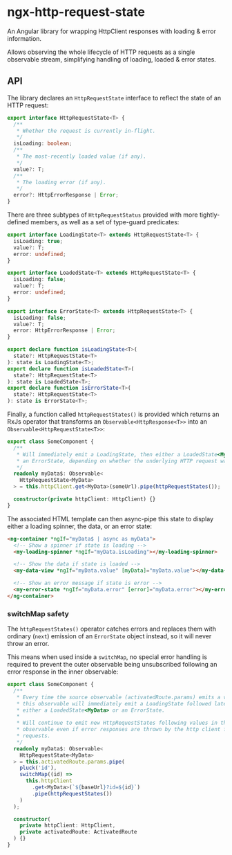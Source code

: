 # ngx-http-request-state

An Angular library for wrapping HttpClient responses with loading & error information.

Allows observing the whole lifecycle of HTTP requests as a single observable stream,
simplifying handling of loading, loaded & error states.

## API

The library declares an `HttpRequestState` interface to reflect the state of an HTTP
request:

```typescript
export interface HttpRequestState<T> {
  /**
   * Whether the request is currently in-flight.
   */
  isLoading: boolean;
  /**
   * The most-recently loaded value (if any).
   */
  value?: T;
  /**
   * The loading error (if any).
   */
  error?: HttpErrorResponse | Error;
}
```

There are three subtypes of `HttpRequestStatus` provided with more tightly-defined members,
as well as a set of type-guard predicates:

```typescript
export interface LoadingState<T> extends HttpRequestState<T> {
  isLoading: true;
  value?: T;
  error: undefined;
}

export interface LoadedState<T> extends HttpRequestState<T> {
  isLoading: false;
  value?: T;
  error: undefined;
}

export interface ErrorState<T> extends HttpRequestState<T> {
  isLoading: false;
  value?: T;
  error: HttpErrorResponse | Error;
}

export declare function isLoadingState<T>(
  state?: HttpRequestState<T>
): state is LoadingState<T>;
export declare function isLoadedState<T>(
  state?: HttpRequestState<T>
): state is LoadedState<T>;
export declare function isErrorState<T>(
  state?: HttpRequestState<T>
): state is ErrorState<T>;
```

Finally, a function called `httpRequestStates()` is provided which returns an RxJs operator
that transforms an `Observable<HttpResponse<T>>` into an `Observable<HttpRequestState<T>>`:

```typescript
export class SomeComponent {
  /**
   * Will immediately emit a LoadingState, then either a LoadedState<MyData> or
   * an ErrorState, depending on whether the underlying HTTP request was successful.
   */
  readonly myData$: Observable<
    HttpRequestState<MyData>
  > = this.httpClient.get<MyData>(someUrl).pipe(httpRequestStates());

  constructor(private httpClient: HttpClient) {}
}
```

The associated HTML template can then async-pipe this state to display either a loading
spinner, the data, or an error state:

```html
<ng-container *ngIf="myData$ | async as myData">
  <!-- Show a spinner if state is loading -->
  <my-loading-spinner *ngIf="myData.isLoading"></my-loading-spinner>

  <!-- Show the data if state is loaded -->
  <my-data-view *ngIf="myData.value" [myData]="myData.value"></my-data-view>

  <!-- Show an error message if state is error -->
  <my-error-state *ngIf="myData.error" [error]="myData.error"></my-error-state>
</ng-container>
```

### switchMap safety

The `httpRequestStates()` operator catches errors and replaces them with ordinary (`next`) emission of
an `ErrorState` object instead, so it will never throw an error.

This means when used inside a `switchMap`, no special error handling is required to prevent the outer
observable being unsubscribed following an error response in the inner observable:

```typescript
export class SomeComponent {
  /**
   * Every time the source observable (activatedRoute.params) emits a value,
   * this observable will immediately emit a LoadingState followed later by
   * either a LoadedState<MyData> or an ErrorState.
   *
   * Will continue to emit new HttpRequestStates following values in the source
   * observable even if error responses are thrown by the http client for earlier
   * requests.
   */
  readonly myData$: Observable<
    HttpRequestState<MyData>
  > = this.activatedRoute.params.pipe(
    pluck('id'),
    switchMap((id) =>
      this.httpClient
        .get<MyData>(`${baseUrl}?id=${id}`)
        .pipe(httpRequestStates())
    )
  );

  constructor(
    private httpClient: HttpClient,
    private activatedRoute: ActivatedRoute
  ) {}
}
```
